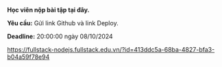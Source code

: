 **Học viên nộp bài tập tại đây.**

**Yêu cầu:** Gửi link Github và link Deploy.

**Deadline:** 20:00:00 ngày 08/10/2024

https://fullstack-nodejs.fullstack.edu.vn/?id=413ddc5a-68ba-4827-bfa3-b04a59f78e94

